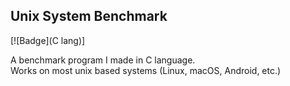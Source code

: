 ## Unix System Benchmark

[![Badge](C lang)]

A benchmark program I made in C language.
<br>
Works on most unix based systems (Linux, macOS, Android, etc.)
